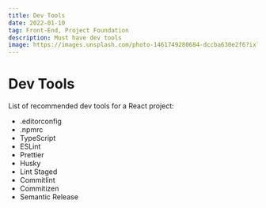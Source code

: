 ```yaml
---
title: Dev Tools
date: 2022-01-10
tag: Front-End, Project Foundation
description: Must have dev tools
image: https://images.unsplash.com/photo-1461749280684-dccba630e2f6?ixlib=rb-4.0.3&ixid=M3wxMjA3fDB8MHxwaG90by1wYWdlfHx8fGVufDB8fHx8fA%3D%3D&auto=format&fit=crop&w=1469&q=80
---
```


# Dev Tools

List of recommended dev tools for a React project:

- .editorconfig
- .npmrc
- TypeScript
- ESLint
- Prettier
- Husky
- Lint Staged
- Commitlint
- Commitizen
- Semantic Release
